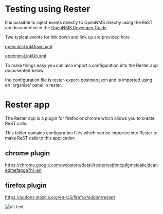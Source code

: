 # Testing using Rester

It is possible to inject events directly to OpenNMS directly using the ReST api documented in the [OpenNMS Developer Guide](https://docs.opennms.org/opennms/branches/latest/guide-development/guide-development.html#_events).

Two typical events for link down and link up are provided here

[opennmsLinkDown.xml](../testScripts/opennmsLinkDown.xml)

[opennmsLinkUp.xml](../testScripts/opennmsLinkUp.xml)

To make things easy you can also import a configuration into the Rester app documented below.

the configuration file is [rester-export-postman.json](../testScripts/rester-export-postman.json) and is imported using eh 'organise' panel in rester.

# Rester app
The Rester app is a plugin for firefox or chrome which allows you to create ReST calls.

This folder contains configuration files which can be imported into Rester to make ReST calls to this application

## chrome plugin
https://chrome.google.com/webstore/detail/rester/eejfoncpjfgmeleakejdcanedmefagga?hl=en

## firefox plugin
https://addons.mozilla.org/en-US/firefox/addon/rester/

![alt text](../rester-postman/images/rester.png "Figure rester.png")

